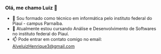 ### Olá, me chamo Luiz 👋

- 🔭 Sou formado como técnico em informática pelo instituto federal do Piauí - campus Parnaíba.
- 🌱 Atualmente estou cursando Análise e Desenvolvimento de Softwares  no instituto federal do Piauí.
- 📫 Pode entrar em contato comigo no email: AlveluizHenrique3@gmail.com

